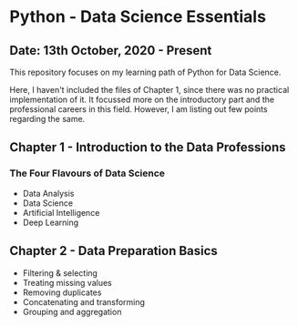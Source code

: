 # Python - Data Science Essentials
## Date: 13th October, 2020 - Present

This repository focuses on my learning path of Python for Data Science. 

Here, I haven't included the files of Chapter 1, since there was no practical implementation of it. It focussed more on the introductory part and the professional careers in this field.
However, I am listing out few points regarding the same.

## Chapter 1 - Introduction to the Data Professions

### The Four Flavours of Data Science
- Data Analysis
- Data Science
- Artificial Intelligence
- Deep Learning

## Chapter 2 - Data Preparation Basics
- Filtering & selecting
- Treating missing values
- Removing duplicates
- Concatenating and transforming
- Grouping and aggregation

